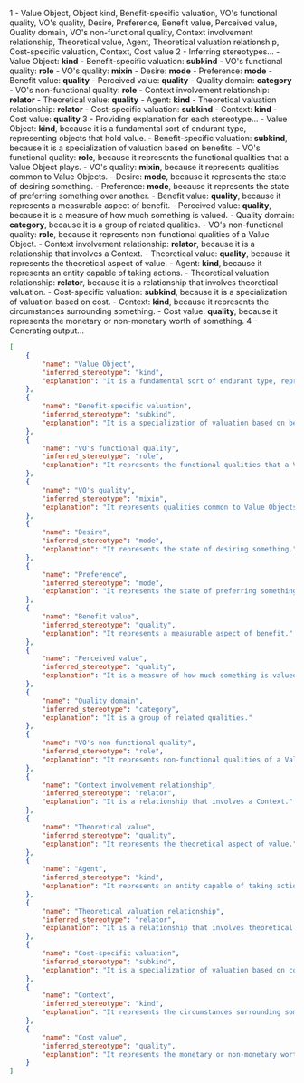 1 - Value Object, Object kind, Benefit-specific valuation, VO's functional quality, VO's quality, Desire, Preference, Benefit value, Perceived value, Quality domain, VO's non-functional quality, Context involvement relationship, Theoretical value, Agent, Theoretical valuation relationship, Cost-specific valuation, Context, Cost value 
2 - Inferring stereotypes...
    - Value Object: **kind**
    - Benefit-specific valuation: **subkind**
    - VO's functional quality: **role**
    - VO's quality: **mixin**
    - Desire: **mode**
    - Preference: **mode**
    - Benefit value: **quality** 
    - Perceived value: **quality**
    - Quality domain: **category**
    - VO's non-functional quality: **role**
    - Context involvement relationship: **relator**
    - Theoretical value: **quality**
    - Agent: **kind**
    - Theoretical valuation relationship: **relator**
    - Cost-specific valuation: **subkind**
    - Context: **kind**
    - Cost value: **quality**
3 - Providing explanation for each stereotype...
    - Value Object: **kind**, because it is a fundamental sort of endurant type, representing objects that hold value.
    - Benefit-specific valuation: **subkind**, because it is a specialization of valuation based on benefits.
    - VO's functional quality: **role**, because it represents the functional qualities that a Value Object plays.
    - VO's quality: **mixin**, because it represents qualities common to Value Objects.
    - Desire: **mode**, because it represents the state of desiring something.
    - Preference: **mode**, because it represents the state of preferring something over another.
    - Benefit value: **quality**, because it represents a measurable aspect of benefit.
    - Perceived value: **quality**, because it is a measure of how much something is valued.
    - Quality domain: **category**, because it is a group of related qualities.
    - VO's non-functional quality: **role**, because it represents non-functional qualities of a Value Object.
    - Context involvement relationship: **relator**, because it is a relationship that involves a Context.
    - Theoretical value: **quality**, because it represents the theoretical aspect of value.
    - Agent: **kind**, because it represents an entity capable of taking actions.
    - Theoretical valuation relationship: **relator**, because it is a relationship that involves theoretical valuation.
    - Cost-specific valuation: **subkind**, because it is a specialization of valuation based on cost.
    - Context: **kind**, because it represents the circumstances surrounding something.
    - Cost value: **quality**, because it represents the monetary or non-monetary worth of something.
4 - Generating output...
```json
[
    {
        "name": "Value Object",
        "inferred_stereotype": "kind",
        "explanation": "It is a fundamental sort of endurant type, representing objects that hold value."
    },
    {
        "name": "Benefit-specific valuation",
        "inferred_stereotype": "subkind",
        "explanation": "It is a specialization of valuation based on benefits."
    },
    {
        "name": "VO's functional quality",
        "inferred_stereotype": "role",
        "explanation": "It represents the functional qualities that a Value Object plays."
    },
    {
        "name": "VO's quality",
        "inferred_stereotype": "mixin",
        "explanation": "It represents qualities common to Value Objects"
    },
    {
        "name": "Desire",
        "inferred_stereotype": "mode",
        "explanation": "It represents the state of desiring something."
    },
    {
        "name": "Preference",
        "inferred_stereotype": "mode",
        "explanation": "It represents the state of preferring something over another."
    },
    {
        "name": "Benefit value",
        "inferred_stereotype": "quality",
        "explanation": "It represents a measurable aspect of benefit."
    },
    {
        "name": "Perceived value",
        "inferred_stereotype": "quality",
        "explanation": "It is a measure of how much something is valued."
    },
    {
        "name": "Quality domain",
        "inferred_stereotype": "category",
        "explanation": "It is a group of related qualities."
    },
    {
        "name": "VO's non-functional quality",
        "inferred_stereotype": "role",
        "explanation": "It represents non-functional qualities of a Value Object."
    },
    {
        "name": "Context involvement relationship",
        "inferred_stereotype": "relator",
        "explanation": "It is a relationship that involves a Context."
    },
    {
        "name": "Theoretical value",
        "inferred_stereotype": "quality",
        "explanation": "It represents the theoretical aspect of value."
    },
    {
        "name": "Agent",
        "inferred_stereotype": "kind",
        "explanation": "It represents an entity capable of taking actions"
    },
    {
        "name": "Theoretical valuation relationship",
        "inferred_stereotype": "relator",
        "explanation": "It is a relationship that involves theoretical valuation"
    },
    {
        "name": "Cost-specific valuation",
        "inferred_stereotype": "subkind",
        "explanation": "It is a specialization of valuation based on cost."
    },
    {
        "name": "Context",
        "inferred_stereotype": "kind",
        "explanation": "It represents the circumstances surrounding something."
    },
    {
        "name": "Cost value",
        "inferred_stereotype": "quality",
        "explanation": "It represents the monetary or non-monetary worth of something."
    }
]
```
